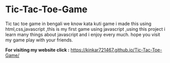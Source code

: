 # Tic-Tac-Toe-Game
Tic tac toe game in bengali we know kata kuti game i made this using html,css,javascript ,this is my first game using javascript ,using this project i learn many things about javascript and i enjoy every much. hope you visit my game play with your friends.

<b>For visiting my website click :</b> https://kinkar721467.github.io/Tic-Tac-Toe-Game/
